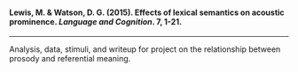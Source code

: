 #### Lewis, M. & Watson, D. G. (2015). Effects of lexical semantics on acoustic prominence. *Language and Cognition*. 7, 1-21.
-----

Analysis, data, stimuli, and writeup for project on the relationship between prosody and referential meaning.
